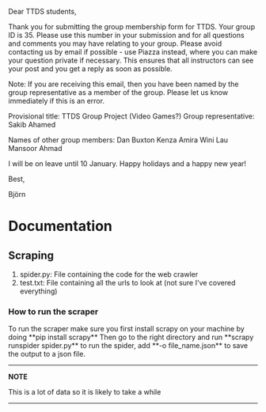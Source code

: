 <p>Dear TTDS students,

Thank you for submitting the group membership form for TTDS. Your group ID is 35. Please use this number in your submission and for all questions and comments you may have relating to your group. Please avoid contacting us by email if possible - use Piazza instead, where you can make your question private if necessary. This ensures that all instructors can see your post and you get a reply as soon as possible. 

Note: If you are receiving this email, then you have been named by the group representative as a member of the group. Please let us know immediately if this is an error.

Provisional title: TTDS Group Project (Video Games?)
Group representative: Sakib Ahamed

Names of other group members:
Dan Buxton
Kenza Amira
Wini Lau
Mansoor Ahmad

I will be on leave until 10 January. Happy holidays and a happy new year!

Best,

Björn </p>
# Documentation
## Scraping
<ol>
  <li>spider.py: File containing the code for the web crawler</li>
  <li>test.txt: File containing all the urls to look at (not sure I've covered everything)</li>
</ol>
<h3> How to run the scraper</h3>
<p>To run the scraper make sure you first install scrapy on your machine by doing
**pip install scrapy**
Then go to the right directory and run
**scrapy runspider spider.py** to run the spider, add **-o file_name.json** to save the output to a json file.</p> 

---
**NOTE**

This is a lot of data so it is likely to take a while

---


